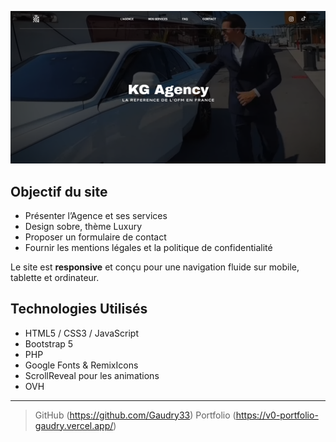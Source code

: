 
<p align="center">
  <img src="assets/kgagency.png" alt="Aperçu du site KG Agency" width="800">
</p>

## Objectif du site

* Présenter l’Agence et ses services
* Design sobre, thème Luxury
* Proposer un formulaire de contact 
* Fournir les mentions légales et la politique de confidentialité

 Le site est **responsive** et conçu pour une navigation fluide sur mobile, tablette et ordinateur.

## Technologies Utilisés

* HTML5 / CSS3 / JavaScript
* Bootstrap 5 
* PHP 
* Google Fonts & RemixIcons
* ScrollReveal pour les animations
* OVH

---

> GitHub (https://github.com/Gaudry33)
> Portfolio (https://v0-portfolio-gaudry.vercel.app/)
